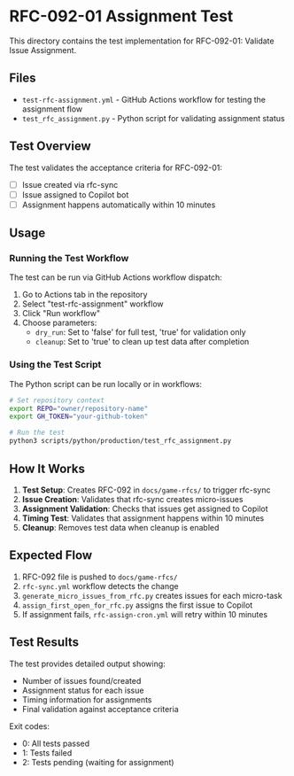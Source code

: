 # RFC-092-01 Assignment Test

This directory contains the test implementation for RFC-092-01: Validate Issue Assignment.

## Files

- `test-rfc-assignment.yml` - GitHub Actions workflow for testing the assignment flow
- `test_rfc_assignment.py` - Python script for validating assignment status

## Test Overview

The test validates the acceptance criteria for RFC-092-01:
- [ ] Issue created via rfc-sync
- [ ] Issue assigned to Copilot bot
- [ ] Assignment happens automatically within 10 minutes

## Usage

### Running the Test Workflow

The test can be run via GitHub Actions workflow dispatch:

1. Go to Actions tab in the repository
2. Select "test-rfc-assignment" workflow
3. Click "Run workflow"
4. Choose parameters:
   - `dry_run`: Set to 'false' for full test, 'true' for validation only
   - `cleanup`: Set to 'true' to clean up test data after completion

### Using the Test Script

The Python script can be run locally or in workflows:

```bash
# Set repository context
export REPO="owner/repository-name"
export GH_TOKEN="your-github-token"

# Run the test
python3 scripts/python/production/test_rfc_assignment.py
```

## How It Works

1. **Test Setup**: Creates RFC-092 in `docs/game-rfcs/` to trigger rfc-sync
2. **Issue Creation**: Validates that rfc-sync creates micro-issues
3. **Assignment Validation**: Checks that issues get assigned to Copilot
4. **Timing Test**: Validates that assignment happens within 10 minutes
5. **Cleanup**: Removes test data when cleanup is enabled

## Expected Flow

1. RFC-092 file is pushed to `docs/game-rfcs/`
2. `rfc-sync.yml` workflow detects the change
3. `generate_micro_issues_from_rfc.py` creates issues for each micro-task
4. `assign_first_open_for_rfc.py` assigns the first issue to Copilot
5. If assignment fails, `rfc-assign-cron.yml` will retry within 10 minutes

## Test Results

The test provides detailed output showing:
- Number of issues found/created
- Assignment status for each issue
- Timing information for assignments
- Final validation against acceptance criteria

Exit codes:
- 0: All tests passed
- 1: Tests failed
- 2: Tests pending (waiting for assignment)